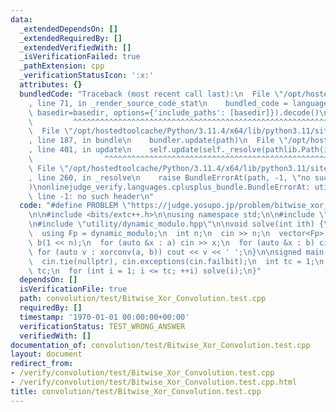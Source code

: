 ```yaml
---
data:
  _extendedDependsOn: []
  _extendedRequiredBy: []
  _extendedVerifiedWith: []
  _isVerificationFailed: true
  _pathExtension: cpp
  _verificationStatusIcon: ':x:'
  attributes: {}
  bundledCode: "Traceback (most recent call last):\n  File \"/opt/hostedtoolcache/Python/3.11.4/x64/lib/python3.11/site-packages/onlinejudge_verify/documentation/build.py\"\
    , line 71, in _render_source_code_stat\n    bundled_code = language.bundle(stat.path,\
    \ basedir=basedir, options={'include_paths': [basedir]}).decode()\n          \
    \         ^^^^^^^^^^^^^^^^^^^^^^^^^^^^^^^^^^^^^^^^^^^^^^^^^^^^^^^^^^^^^^^^^^^^^^^^^^^^^^^^^\n\
    \  File \"/opt/hostedtoolcache/Python/3.11.4/x64/lib/python3.11/site-packages/onlinejudge_verify/languages/cplusplus.py\"\
    , line 187, in bundle\n    bundler.update(path)\n  File \"/opt/hostedtoolcache/Python/3.11.4/x64/lib/python3.11/site-packages/onlinejudge_verify/languages/cplusplus_bundle.py\"\
    , line 401, in update\n    self.update(self._resolve(pathlib.Path(included), included_from=path))\n\
    \                ^^^^^^^^^^^^^^^^^^^^^^^^^^^^^^^^^^^^^^^^^^^^^^^^^^^^^^^^^\n \
    \ File \"/opt/hostedtoolcache/Python/3.11.4/x64/lib/python3.11/site-packages/onlinejudge_verify/languages/cplusplus_bundle.py\"\
    , line 260, in _resolve\n    raise BundleErrorAt(path, -1, \"no such header\"\
    )\nonlinejudge_verify.languages.cplusplus_bundle.BundleErrorAt: utility/dynamic_modulo.hpp:\
    \ line -1: no such header\n"
  code: "#define PROBLEM \"https://judge.yosupo.jp/problem/bitwise_xor_convolution\"\
    \n\n#include <bits/extc++.h>\n\nusing namespace std;\n\n#include \"convolution/fwht.hpp\"\
    \n#include \"utility/dynamic_modulo.hpp\"\n\nvoid solve(int ith) {\n  dynamic_modulo::set_mod(998244353);\n\
    \  using Fp = dynamic_modulo;\n  int n;\n  cin >> n;\n  vector<Fp> a(1 << n),\
    \ b(1 << n);\n  for (auto &x : a) cin >> x;\n  for (auto &x : b) cin >> x;\n \
    \ for (auto v : xorconv(a, b)) cout << v << ' ';\n}\n\nsigned main() {\n  ios::sync_with_stdio(false);\n\
    \  cin.tie(nullptr), cin.exceptions(cin.failbit);\n  int tc = 1;\n  // cin >>\
    \ tc;\n  for (int i = 1; i <= tc; ++i) solve(i);\n}"
  dependsOn: []
  isVerificationFile: true
  path: convolution/test/Bitwise_Xor_Convolution.test.cpp
  requiredBy: []
  timestamp: '1970-01-01 00:00:00+00:00'
  verificationStatus: TEST_WRONG_ANSWER
  verifiedWith: []
documentation_of: convolution/test/Bitwise_Xor_Convolution.test.cpp
layout: document
redirect_from:
- /verify/convolution/test/Bitwise_Xor_Convolution.test.cpp
- /verify/convolution/test/Bitwise_Xor_Convolution.test.cpp.html
title: convolution/test/Bitwise_Xor_Convolution.test.cpp
---
```

